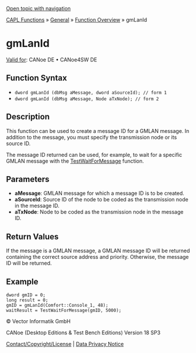 [Open topic with navigation](../../../../../CANoeDEFamily.htm#Topics/CAPLFunctions/Other/Functions/CAPLfunctionGMLanID.md)

[CAPL Functions](../../CAPLfunctions.md) » [General](../CAPLGeneralStartPage.md) » [Function Overview](../CAPLfunctionsGeneralOverview.md) » gmLanId

# gmLanId

[Valid for](../../../Shared/FeatureAvailability.md):  CANoe DE • CANoe4SW DE

## Function Syntax

- `dword gmLanId (dbMsg aMessage, dword aSourceId); // form 1`
- `dword gmLanId (dbMsg aMessage, Node aTxNode); // form 2`

## Description

This function can be used to create a message ID for a GMLAN message. In addition to the message, you must specify the transmission node or its source ID.

The message ID returned can be used, for example, to wait for a specific GMLAN message with the [TestWaitForMessage](../../Test/Functions/CAPLfunctionTestWaitForMessage.md) function.

## Parameters

- **aMessage**: GMLAN message for which a message ID is to be created.
- **aSourceId**: Source ID of the node to be coded as the transmission node in the message ID.
- **aTxNode**: Node to be coded as the transmission node in the message ID.

## Return Values

If the message is a GMLAN message, a GMLAN message ID will be returned containing the correct source address and priority. Otherwise, the message ID will be returned.

## Example

```plaintext
dword gmID = 0;
long result = 0;
gmID = gmLanId(Comfort::Console_1, 48);
waitResult = TestWaitForMessage(gmID, 5000);
```

© Vector Informatik GmbH

CANoe (Desktop Editions & Test Bench Editions) Version 18 SP3

[Contact/Copyright/License](../../../Shared/ContactCopyrightLicense.md) | [Data Privacy Notice](https://www.vector.com/int/en/company/get-info/privacy-policy/)